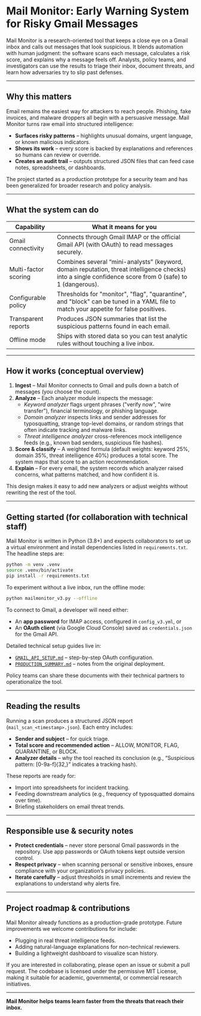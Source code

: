 # Mail Monitor: Early Warning System for Risky Gmail Messages

Mail Monitor is a research-oriented tool that keeps a close eye on a Gmail inbox and calls out messages that look suspicious. It blends automation with human judgment: the software scans each message, calculates a risk score, and explains why a message feels off. Analysts, policy teams, and investigators can use the results to triage their inbox, document threats, and learn how adversaries try to slip past defenses.

---

## Why this matters

Email remains the easiest way for attackers to reach people. Phishing, fake invoices, and malware droppers all begin with a persuasive message. Mail Monitor turns raw email into structured intelligence:

* **Surfaces risky patterns** – highlights unusual domains, urgent language, or known malicious indicators.
* **Shows its work** – every score is backed by explanations and references so humans can review or override.
* **Creates an audit trail** – outputs structured JSON files that can feed case notes, spreadsheets, or dashboards.

The project started as a production prototype for a security team and has been generalized for broader research and policy analysis.

---

## What the system can do

| Capability | What it means for you |
| --- | --- |
| Gmail connectivity | Connects through Gmail IMAP or the official Gmail API (with OAuth) to read messages securely. |
| Multi-factor scoring | Combines several “mini-analysts” (keyword, domain reputation, threat intelligence checks) into a single confidence score from 0 (safe) to 1 (dangerous). |
| Configurable policy | Thresholds for "monitor", "flag", "quarantine", and "block" can be tuned in a YAML file to match your appetite for false positives. |
| Transparent reports | Produces JSON summaries that list the suspicious patterns found in each email. |
| Offline mode | Ships with stored data so you can test analytic rules without touching a live inbox. |

---

## How it works (conceptual overview)

1. **Ingest** – Mail Monitor connects to Gmail and pulls down a batch of messages (you choose the count).
2. **Analyze** – Each analyzer module inspects the message:
   * *Keyword analyzer* flags urgent phrases ("verify now", "wire transfer"), financial terminology, or phishing language.
   * *Domain analyzer* inspects links and sender addresses for typosquatting, strange top-level domains, or random strings that often indicate tracking and malware links.
   * *Threat intelligence analyzer* cross-references mock intelligence feeds (e.g., known bad senders, suspicious file hashes).
3. **Score & classify** – A weighted formula (default weights: keyword 25%, domain 35%, threat intelligence 40%) produces a total score. The system maps that score to an action recommendation.
4. **Explain** – For every email, the system records which analyzer raised concerns, what patterns matched, and how confident it is.

This design makes it easy to add new analyzers or adjust weights without rewriting the rest of the tool.

---

## Getting started (for collaboration with technical staff)

Mail Monitor is written in Python (3.8+) and expects collaborators to set up a virtual environment and install dependencies listed in `requirements.txt`. The headline steps are:

```bash
python -m venv .venv
source .venv/bin/activate
pip install -r requirements.txt
```

To experiment without a live inbox, run the offline mode:

```bash
python mailmonitor_v3.py --offline
```

To connect to Gmail, a developer will need either:

* An **app password** for IMAP access, configured in `config_v3.yml`, or
* An **OAuth client** (via Google Cloud Console) saved as `credentials.json` for the Gmail API.

Detailed technical setup guides live in:

* [`GMAIL_API_SETUP.md`](GMAIL_API_SETUP.md) – step-by-step OAuth configuration.
* [`PRODUCTION_SUMMARY.md`](PRODUCTION_SUMMARY.md) – notes from the original deployment.

Policy teams can share these documents with their technical partners to operationalize the tool.

---

## Reading the results

Running a scan produces a structured JSON report (`mail_scan_<timestamp>.json`). Each entry includes:

* **Sender and subject** – for quick triage.
* **Total score and recommended action** – ALLOW, MONITOR, FLAG, QUARANTINE, or BLOCK.
* **Analyzer details** – why the tool reached its conclusion (e.g., “Suspicious pattern: [0-9a-f]{32,}” indicates a tracking hash).

These reports are ready for:

* Import into spreadsheets for incident tracking.
* Feeding downstream analytics (e.g., frequency of typosquatted domains over time).
* Briefing stakeholders on email threat trends.

---

## Responsible use & security notes

* **Protect credentials** – never store personal Gmail passwords in the repository. Use app passwords or OAuth tokens kept outside version control.
* **Respect privacy** – when scanning personal or sensitive inboxes, ensure compliance with your organization’s privacy policies.
* **Iterate carefully** – adjust thresholds in small increments and review the explanations to understand why alerts fire.

---

## Project roadmap & contributions

Mail Monitor already functions as a production-grade prototype. Future improvements we welcome contributions for include:

* Plugging in real threat intelligence feeds.
* Adding natural-language explanations for non-technical reviewers.
* Building a lightweight dashboard to visualize scan history.

If you are interested in collaborating, please open an issue or submit a pull request. The codebase is licensed under the permissive MIT License, making it suitable for academic, governmental, or commercial research initiatives.

---

**Mail Monitor helps teams learn faster from the threats that reach their inbox.**
